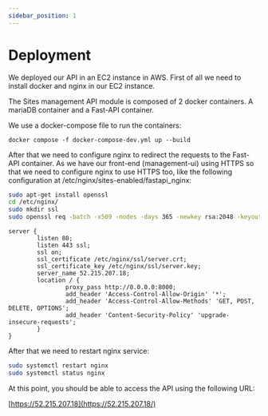 ```yaml
---
sidebar_position: 1
---
```


# Deployment

We deployed our API in an EC2 instance in AWS.
First of all we need to install docker and nginx in our EC2 instance.

The Sites management API module is composed of 2 docker containers. A mariaDB container and a Fast-API container.

We use a docker-compose file to run the containers:


`docker compose -f docker-compose-dev.yml up --build`

After that we need to configure nginx to redirect the requests to the Fast-API container. As we have our front-end (management-ui) using HTTPS so that we need to configure nginx to use HTTPS too, like the following configuration at /etc/nginx/sites-enabled/fastapi_nginx:

```bash
sudo apt-get install openssl
cd /etc/nginx/
sudo mkdir ssl
sudo openssl req -batch -x509 -nodes -days 365 -newkey rsa:2048 -keyout /etc/nginx/ssl/server.key -out /etc/nginx/ssl/server.crt
```

```nginx
server {
        listen 80;
        listen 443 ssl;
        ssl on;
        ssl_certificate /etc/nginx/ssl/server.crt;
        ssl_certificate_key /etc/nginx/ssl/server.key;
        server_name 52.215.207.18;
        location / {
                proxy_pass http://0.0.0.0:8000;
                add_header 'Access-Control-Allow-Origin' '*';
                add_header 'Access-Control-Allow-Methods' 'GET, POST, DELETE, OPTIONS';
                add_header 'Content-Security-Policy' 'upgrade-insecure-requests';
        }
}

```

After that we need to restart nginx service:

```bash
sudo systemctl restart nginx
sudo systemctl status nginx
```

At this point, you should be able to access the API using the following URL: 

[https://52.215.207.18](https://52.215.207.18/)

